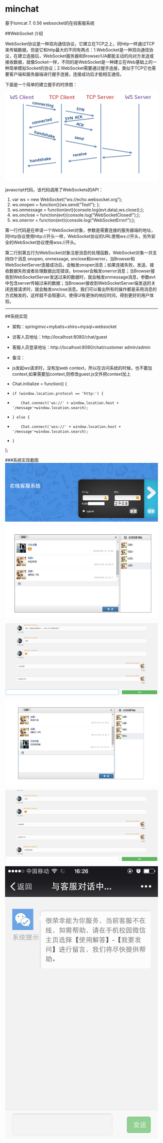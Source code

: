 # minchat
基于tomcat 7. 0.56 websocket的在线客服系统

##WebSocket 介绍

WebSocket协议是一种双向通信协议，它建立在TCP之上，同http一样通过TCP来传输数据，但是它和http最大的不同有两点：1.WebSocket是一种双向通信协议，在建立连接后，WebSocket服务器和Browser/UA都能主动的向对方发送或接收数据，就像Socket一样，不同的是WebSocket是一种建立在Web基础上的一种简单模拟Socket的协议；2.WebSocket需要通过握手连接，类似于TCP它也需要客户端和服务器端进行握手连接，连接成功后才能相互通信。

下面是一个简单的建立握手的时序图：

![image](https://raw.githubusercontent.com/laubrence/static/master/websocket.gif)

javascript代码，该代码调用了WebSockets的API：

1. var ws = new WebSocket(“ws://echo.websocket.org”);
2. ws.onopen = function(){ws.send(“Test!”); };
3. ws.onmessage = function(evt){console.log(evt.data);ws.close();};
4. ws.onclose = function(evt){console.log(“WebSocketClosed!”);};
5. ws.onerror = function(evt){console.log(“WebSocketError!”);};

第一行代码是在申请一个WebSocket对象，参数是需要连接的服务器端的地址，同http协议使用http://开头一样，WebSocket协议的URL使用ws://开头，另外安全的WebSocket协议使用wss://开头。

第二行到第五行为WebSocket对象注册消息的处理函数，WebSocket对象一共支持四个消息 onopen, onmessage, onclose和onerror，当Browser和WebSocketServer连接成功后，会触发onopen消息；如果连接失败，发送、接收数据失败或者处理数据出现错误，browser会触发onerror消息；当Browser接收到WebSocketServer发送过来的数据时，就会触发onmessage消息，参数evt中包含server传输过来的数据；当Browser接收到WebSocketServer端发送的关闭连接请求时，就会触发onclose消息。我们可以看出所有的操作都是采用消息的方式触发的，这样就不会阻塞UI，使得UI有更快的响应时间，得到更好的用户体验。

---------

##系统实现

- 架构：springmvc+mybatis+shiro+mysql+websocket


- 访客人员地址：http://localhost:8080/chat/guest
- 客服人员登录地址：http://localhost:8080/chat/customer   admin/admin

- 备注：
- js发起ws请求时，没有加web context，所以在访问系统的时候，也不要加context,如果需要加context,则修改guest.js文件把context加上
- Chat.initialize = function() {
-     if (window.location.protocol == 'http:') {
-         Chat.connect('ws://' + window.location.host + '/message'+window.location.search);
-     } else {
-         Chat.connect('wss://' + window.location.host + '/message'+window.location.search);
-     }
};

###系统实现截图
![image](https://raw.githubusercontent.com/laubrence/static/master/login.jpg)

![image](https://raw.githubusercontent.com/laubrence/static/master/customer2.jpg)

![image](https://raw.githubusercontent.com/laubrence/static/master/customer1.jpg)

![image](https://raw.githubusercontent.com/laubrence/static/master/customer3.jpg)

![image](https://raw.githubusercontent.com/laubrence/static/master/customer4.jpg)

![image](https://raw.githubusercontent.com/laubrence/static/master/nouser.jpg)


